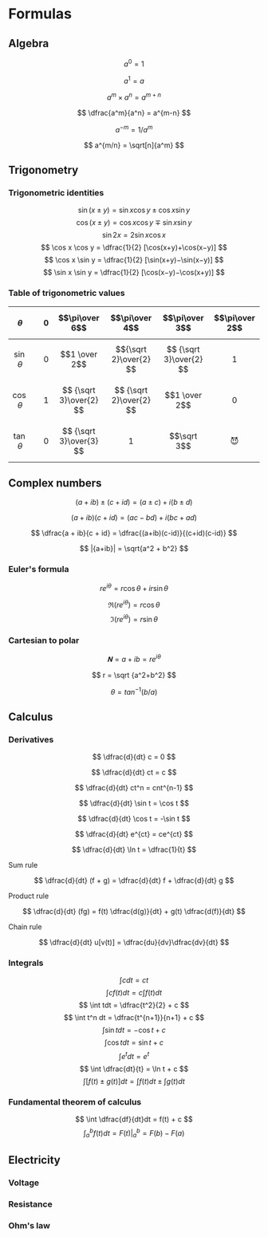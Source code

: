 # Formulas

## Algebra

$$
a^0 = 1
$$

$$
a^1 = a
$$

$$
a^m \times a^n = a^{m+n}
$$

$$
\dfrac{a^m}{a^n} = a^{m-n}
$$

$$
a^{-m} = 1/a^m
$$

$$ a^{m/n} = \sqrt[n]{a^m} $$

## Trigonometry

### Trigonometric identities

$$ \sin(x±y) = \sin x \cos y ± \cos x \sin y $$
$$ \cos(x±y) = \cos x \cos y ∓ \sin x \sin y $$
$$ \sin 2x = 2 \sin x \cos x $$
$$ \cos x \cos y = \dfrac{1}{2} [\cos(x+y)+\cos(x−y)] $$
$$ \cos x \sin y = \dfrac{1}{2} [\sin(x+y)−\sin(x−y)] $$
$$ \sin x \sin y = \dfrac{1}{2} [\cos(x−y)−\cos(x+y)] $$

### Table of trigonometric values

|    $$\theta$$     | | $$0$$ | $$\pi\over 6$$          | $$\pi\over 4$$          | $$\pi\over 3$$          | $$\pi\over 2$$ |
|-------------------|-|-------|-------------------------|-------------------------|-------------------------|----------------|
| $$ \sin \theta $$ | | $$0$$ | $$1 \over 2$$           | $${\sqrt 2}\over{2} $$  | $$ {\sqrt 3}\over{2} $$ | $$1$$          |
| $$ \cos \theta $$ | | $$1$$ | $$ {\sqrt 3}\over{2} $$ | $$ {\sqrt 2}\over{2} $$ | $$1 \over 2$$           | $$0$$          |
| $$ \tan \theta $$ | | $$0$$ | $$ {\sqrt 3}\over{3} $$ | $$1$$                   | $$\sqrt 3$$             | $$😈$$ |

## Complex numbers

$$
(a + ib) ± (c + id) = (a±c) + i(b±d)
$$

$$
(a + ib)(c + id) = (ac-bd) + i(bc+ad)
$$

$$
\dfrac{a + ib}{c + id} = \dfrac{(a+ib)(c-id)}{(c+id)(c-id)}
$$

$$
|{a+ib}| = \sqrt{a^2 + b^2}
$$

### Euler's formula

$$
re^{i\theta} = r\cos\theta+ir\sin\theta
$$

$$ \Re(re^{i\theta}) = r\cos\theta $$
$$ \Im(re^{i\theta}) = r\sin\theta $$

### Cartesian to polar

$$
𝐍 = a+ib=re^{i\theta}
$$

$$
r = \sqrt {a^2+b^2}
$$

$$
\theta = tan^{-1}(b/a)
$$

## Calculus

### Derivatives

$$
\dfrac{d}{dt} c = 0
$$

$$
\dfrac{d}{dt} ct = c
$$

$$
\dfrac{d}{dt} ct^n = cnt^{n-1}
$$

$$
\dfrac{d}{dt} \sin t = \cos t
$$

$$
\dfrac{d}{dt} \cos t = -\sin t
$$

$$
\dfrac{d}{dt} e^{ct} = ce^{ct}
$$

$$
\dfrac{d}{dt} \ln t = \dfrac{1}{t}
$$

Sum rule

$$
\dfrac{d}{dt} (f + g) = \dfrac{d}{dt} f + \dfrac{d}{dt} g
$$

Product rule

$$
\dfrac{d}{dt} (fg) = f(t) \dfrac{d(g)}{dt} + g(t) \dfrac{d(f)}{dt}
$$

Chain rule

$$
\dfrac{d}{dt} u[v(t)] = \dfrac{du}{dv}\dfrac{dv}{dt}
$$

### Integrals

$$
\int cdt = ct
$$
$$
\int cf(t)dt = c \int f(t)dt
$$
$$
\int tdt = \dfrac{t^2}{2} + c
$$
$$
\int t^n dt = \dfrac{t^{n+1}}{n+1} + c
$$
$$
\int \sin t dt = -\cos t + c
$$
$$
\int \cos t dt = \sin t + c
$$
$$
\int e^tdt = e^t
$$
$$
\int \dfrac{dt}{t} = \ln t + c
$$
$$
\int [f(t)±g(t)]dt = \int f(t)dt ± \int g(t)dt
$$

### Fundamental theorem of calculus

$$
\int \dfrac{df}{dt}dt = f(t) + c
$$
$$
\int _a^b f(t)dt = F(t)|_a^b=F(b)-F(a)
$$

## Electricity

### Voltage

### Resistance

### Ohm's law